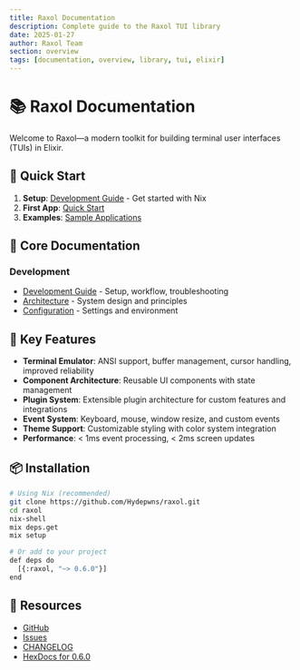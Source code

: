 ```yaml
---
title: Raxol Documentation
description: Complete guide to the Raxol TUI library
date: 2025-01-27
author: Raxol Team
section: overview
tags: [documentation, overview, library, tui, elixir]
---
```


# 📚 Raxol Documentation

Welcome to Raxol—a modern toolkit for building terminal user interfaces (TUIs) in Elixir.

## 🚀 Quick Start

1. **Setup**: [Development Guide](DEVELOPMENT.md) - Get started with Nix
2. **First App**: [Quick Start](../examples/guides/01_getting_started/quick_start.md)
3. **Examples**: [Sample Applications](../examples/)

## 📖 Core Documentation

### Development

- [Development Guide](DEVELOPMENT.md) - Setup, workflow, troubleshooting
- [Architecture](ARCHITECTURE.md) - System design and principles
- [Configuration](CONFIGURATION.md) - Settings and environment

## 🎯 Key Features

- **Terminal Emulator**: ANSI support, buffer management, cursor handling, improved reliability
- **Component Architecture**: Reusable UI components with state management
- **Plugin System**: Extensible plugin architecture for custom features and integrations
- **Event System**: Keyboard, mouse, window resize, and custom events
- **Theme Support**: Customizable styling with color system integration
- **Performance**: < 1ms event processing, < 2ms screen updates

## 📦 Installation

```bash
# Using Nix (recommended)
git clone https://github.com/Hydepwns/raxol.git
cd raxol
nix-shell
mix deps.get
mix setup

# Or add to your project
def deps do
  [{:raxol, "~> 0.6.0"}]
end
```

## 🔗 Resources

- [GitHub](https://github.com/Hydepwns/raxol)
- [Issues](https://github.com/Hydepwns/raxol/issues)
- [CHANGELOG](../CHANGELOG.md)
- [HexDocs for 0.6.0](https://hexdocs.pm/raxol/0.6.0)

